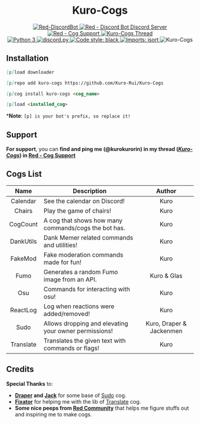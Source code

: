 <h1 align="center">Kuro-Cogs</h1>

<div align="center">
  <a href="https://github.com/Cog-Creators/Red-DiscordBot">
    <img src="https://img.shields.io/badge/Red--DiscordBot-v3.5-cb533f?style=for-the-badge&logo=github&link=https://github.com/Cog-Creators/Red-DiscordBot" alt="Red-DiscordBot">
  </a>
  <a href="https://discord.gg/red">
    <img src="https://img.shields.io/badge/Red%20--%20Discord%20Bot-Join-cb533f?style=for-the-badge&logo=discord&link=https://discord.gg/red" alt="Red - Discord Bot Discord Server">
  </a>
  <br>
  <a href="https://discord.gg/GET4DVk">
    <img src="https://img.shields.io/badge/Red%20--%20Cog%20Support-Join-cb533f?style=for-the-badge&logo=discord&link=https://discord.gg/GET4DVk" alt="Red - Cog Support">
  </a>
  <a href="https://discord.com/channels/240154543684321280/240212783503900673">
    <img src="https://img.shields.io/badge/%23Kuro−Cogs-Go%20To%20Thread-cb533f?style=for-the-badge&logo=discord&link=https://discord.com/channels/240154543684321280/1040316183422963782" alt="Kuro-Cogs Thread">
  </a>
  <br>
  <a href="https://www.python.org">
    <img src="https://img.shields.io/badge/python-v3.8%20%E2%88%92%20v3.11-blue?style=for-the-badge&logo=python" alt="Python 3">
  </a>
  <a href="https://github.com/Rapptz/discord.py">
    <img src="https://img.shields.io/badge/discord.py-v2-blue?style=for-the-badge&logo=github" alt="discord.py">
  </a>
  <a href="https://github.com/psf/black">
    <img src="https://img.shields.io/badge/code%20style-black-000000.svg?style=for-the-badge" alt="Code style: black">
  </a>
  <a href="https://pycqa.github.io/isort">
    <img src="https://img.shields.io/badge/%20imports-isort-%231674b1?style=for-the-badge&labelColor=ef8336" alt="Imports: isort">
  </a>
  <img src="https://repository-images.githubusercontent.com/441140666/b86c0830-5577-4772-b350-d66018e29e06" alt="Kuro-Cogs"> <!--width=827 height=323-->
</div>

## Installation
<!-- So you can copy and paste it one by one :D -->
```md
[p]load downloader
```
```md
[p]repo add kuro-cogs https://github.com/Kuro-Rui/Kuro-Cogs
```
```md
[p]cog install kuro-cogs <cog_name>
```
```md
[p]load <installed_cog>
```
***Note**: `[p] is your bot's prefix, so replace it!`

## Support
**For support**, you can **find and ping me (@kurokurorin) in my thread ([*Kuro-Cogs*](https://discord.com/channels/240154543684321280/1040316183422963782)) in [Red - Cog Support](https://discord.gg/GET4DVk)**

## Cogs List
|   Name    | Description                                           |          Author          |
|:---------:|-------------------------------------------------------|:------------------------:|
| Calendar  | See the calendar on Discord!                          |           Kuro           |
|  Chairs   | Play the game of chairs!                              |           Kuro           |
| CogCount  | A cog that shows how many commands/cogs the bot has.  |           Kuro           |
| DankUtils | Dank Memer related commands and utilities!            |           Kuro           |
|  FakeMod  | Fake moderation commands made for fun!                |           Kuro           |
|   Fumo    | Generates a random Fumo image from an API.            |       Kuro & Glas        |
|    Osu    | Commands for interacting with osu!                    |           Kuro           |
| ReactLog  | Log when reactions were added/removed!                |           Kuro           |
|   Sudo    | Allows dropping and elevating your owner permissions! | Kuro, Draper & Jackenmen |
| Translate | Translates the given text with commands or flags!     |           Kuro           |

## Credits
**Special Thanks** to:
- **[Draper](https://github.com/Drapersniper) and [Jack](https://github.com/jack1142)** for some base of [Sudo](sudo) cog.
- **[Fixator](https://github.com/fixator10)** for helping me with the lib of [Translate](translate) cog.
- **Some nice peeps from [Red Community](https://discord.gg/red)** that helps me figure stuffs out and inspiring me to make cogs.
